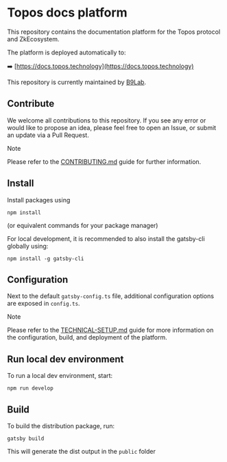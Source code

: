 # Topos docs platform

This repository contains the documentation platform for the Topos protocol and ZkEcosystem.

The platform is deployed automatically to:

➡️ [https://docs.topos.technology](https://docs.topos.technology)

This repository is currently maintained by [B9Lab](https://github.com/b9lab).

## Contribute

We welcome all contributions to this repository. If you see any error or would like to propose an idea, please feel free to open an Issue, or submit an update via a Pull Request.

> [!NOTE]
> Please refer to the [CONTRIBUTING.md](CONTRIBUTING.md) guide for further information.

## Install
Install packages using

```
npm install
```
(or equivalent commands for your package manager)

For local development, it is recommended to also install the gatsby-cli globally using:
```
npm install -g gatsby-cli 
```

## Configuration

Next to the default `gatsby-config.ts` file, additional configuration options are exposed in `config.ts`.

> [!NOTE]
> Please refer to the [TECHNICAL-SETUP.md](TECHNICAL-SETUP.md) guide for more information on the configuration, build, and deployment of the platform.

## Run local dev environment

To run a local dev environment, start:
```
npm run develop
```


## Build

To build the distribution package, run:

```
gatsby build
```

This will generate the dist output in the `public` folder
